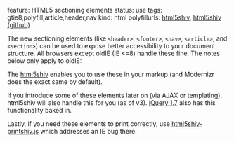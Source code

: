 feature: HTML5 sectioning elements
status: use
tags: gtie8,polyfill,article,header,nav
kind: html
polyfillurls: [html5shiv](http://code.google.com/p/html5shiv/), [html5shiv (github)](https://github.com/aFarkas/html5shiv/)

The new sectioning elements (like `<header>`, `<footer>`, `<nav>`, `<article>`, and `<section>`) can be used to expose better accessibility to your document structure. All browsers except oldIE (IE <=8) handle these fine. The notes below only apply to oldIE:

The [html5shiv](http://code.google.com/p/html5shiv/) enables you to use these in your markup (and Modernizr does the exact same by default). 

If you introduce some of these elements later on (via AJAX or templating), html5shiv will also handle this for you (as of v3). [jQuery 1.7](http://blog.jquery.com/2011/11/03/jquery-1-7-released/) also has this functionality baked in.

Lastly, if you need these elements to print correctly, use [html5shiv-printshiv.js](https://github.com/aFarkas/html5shiv/blob/master/src/html5shiv-printshiv.js) which addresses an IE bug there.